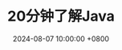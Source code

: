 ---
title: 20分钟了解Java
date: 2024-08-07 10:00:00 +0800
categories: [Java]
tags: [java, jvm]
description: JVM基础
pin: true
---